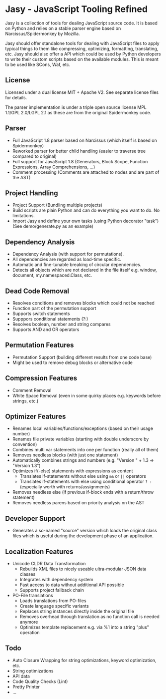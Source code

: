 Jasy - JavaScript Tooling Refined
=================================

Jasy is a collection of tools for dealing JavaScript source code. It is based on Python and relies on a stable parser engine based on Narcissus/Spidermonkey by Mozilla.

Jasy should offer standalone tools for dealing with JavaScript files to apply typical things to them like compressing, optimizing, formatting, translating, etc. Jasy should also offer a API which could be used by Python developers to write their custom scripts based on the available modules. This is meant to be used like SCons, Waf, etc.

License
-------

Licensed under a dual license MIT + Apache V2. See separate license files for details.

The parser implementation is under a triple open source license MPL 1.1/GPL 2.0/LGPL 2.1 as these are from the original Spidermonkey code.

Parser
------

- Full JavaScript 1.8 parser based on Narcissus (which itself is based on Spidermonkey)
- Reworked parser for better child handling (easier to traverse tree compared to original)
- Full support for JavaScript 1.8 (Generators, Block Scope, Function Expressions, Array Comprehensions, ...)
- Comment processing (Comments are attached to nodes and are part of the AST)

Project Handling
----------------

- Project Support (Bundling multiple projects)
- Build scripts are plain Python and can do everything you want to do. No limitations.
- Import Jasy and define your own tasks (using Python decorator "task") (See demo/generate.py as an example)

Dependency Analysis
-------------------

- Dependency Analysis (with support for permutations). 
- All dependencies are regarded as load-time specific.
- Automatic and fine-tunable breaking of circular dependencies.
- Detects all objects which are not declared in the file itself e.g. window, document, my.namespaced.Class, etc.

Dead Code Removal
-----------------

- Resolves conditions and removes blocks which could not be reached
- Function part of the permutation support
- Supports switch statements
- Supppors conditional statements (?:)
- Resolves boolean, number and string compares
- Supports AND and OR operators

Permutation Features
--------------------

- Permutation Support (building different results from one code base)
- Might be used to remove debug blocks or alternative code

Compression Features
--------------------

- Comment Removal
- White Space Removal (even in some quirky places e.g. keywords before strings, etc.)

Optimizer Features
------------------

- Renames local variables/functions/exceptions (based on their usage number)
- Renames file private variables (starting with double underscore by convention)
- Combines multi var statements into one per function (really all of them)
- Removes needless blocks (with just one statement)
- Automatically combines strings and numbers (e.g. "Version " + 1.3 => "Version 1.3")
- Optimizes if(-else) statements with expressions as content
  - Translates if-statements without else using `&&` or `||` operators
  - Translates if-statements with else using conditional operator `? :` (especially worth with returns/assignments)
- Removes needless else (if previous if-block ends with a return/throw statement)
- Removes needless parens based on priority analysis on the AST


Developer Support
-----------------

- Generates a so-named "source" version which loads the original class files which is useful during the development phase of an application.


Localization Features
---------------------

- Unicode CLDR Data Transformation
  - Rebuilds XML files to nicely useable ultra-modular JSON data classes
  - Integrates with dependency system
  - Fast access to data without additional API possible
  - Supports project fallback chain
- PO-File translations
  - Loads translations from PO-files
  - Create language specific variants
  - Replaces string instances directly inside the original file
  - Removes overhead through translation as no function call is needed anymore
  - Optimizes template replacement e.g. via %1 into a string "plus" operation


Todo
----

- Auto Closure Wrapping for string optimizations, keyword optimization, etc.
- String optimizations
- API data
- Code Quality Checks (Lint)
- Pretty Printer
- ...

